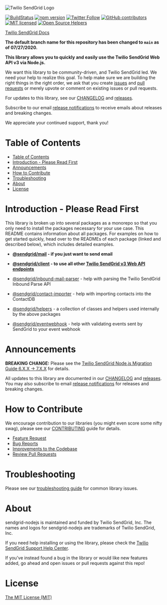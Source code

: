 ![Twilio SendGrid Logo](twilio_sendgrid_logo.png)

[![BuildStatus](https://travis-ci.com/sendgrid/sendgrid-nodejs.svg?branch=main)](https://travis-ci.com/sendgrid/sendgrid-nodejs)
[![npm version](https://badge.fury.io/js/%40sendgrid%2Fclient.svg)](https://www.npmjs.com/org/sendgrid)
[![Twitter Follow](https://img.shields.io/twitter/follow/sendgrid.svg?style=social&label=Follow)](https://twitter.com/sendgrid)
[![GitHub contributors](https://img.shields.io/github/contributors/sendgrid/sendgrid-nodejs.svg)](https://github.com/sendgrid/sendgrid-nodejs/graphs/contributors)
[![MIT licensed](https://img.shields.io/badge/license-MIT-blue.svg)](LICENSE)
[![Open Source Helpers](https://www.codetriage.com/sendgrid/sendgrid-nodejs/badges/users.svg)](https://www.codetriage.com/sendgrid/sendgrid-nodejs)

[Twilio SendGrid Docs](https://docs.sendgrid.com/)

**The default branch name for this repository has been changed to `main` as of 07/27/2020.**

**This library allows you to quickly and easily use the Twilio SendGrid Web API v3 via Node.js.**

We want this library to be community-driven, and Twilio SendGrid led. We need your help to realize this goal. To help make sure we are building the right things in the right order, we ask that you create [issues](https://github.com/sendgrid/sendgrid-nodejs/issues) and [pull requests](CONTRIBUTING.md) or merely upvote or comment on existing issues or pull requests.

For updates to this library, see our [CHANGELOG](CHANGELOG.md) and [releases](https://github.com/sendgrid/sendgrid-nodejs/releases).

Subscribe to our email [release notifications](https://dx.sendgrid.com/newsletter/nodejs) to receive emails about releases and breaking changes.

We appreciate your continued support, thank you!

# Table of Contents

- [Table of Contents](#table-of-contents)
- [Introduction - Please Read First](#introduction---please-read-first)
- [Announcements](#announcements)
- [How to Contribute](#how-to-contribute)
- [Troubleshooting](#troubleshooting)
- [About](#about)
- [License](#license)

<a name="introduction"></a>
# Introduction - Please Read First

This library is broken up into several packages as a monorepo so that you only need to install the packages necessary for your use case. This README contains information about all packages. For examples on how to get started quickly, head over to the READMEs of each package (linked and described below), which includes detailed examples.

* **[@sendgrid/mail](packages/mail) - if you just want to send email**
* **[@sendgrid/client](packages/client) - to use all other [Twilio SendGrid v3 Web API endpoints](https://sendgrid.com/docs/api-reference/)**


* [@sendgrid/inbound-mail-parser](packages/inbound-mail-parser) - help with parsing the Twilio SendGrid Inbound Parse API
* [@sendgrid/contact-importer](packages/contact-importer) - help with importing contacts into the ContactDB
* [@sendgrid/helpers](packages/helpers) - a collection of classes and helpers used internally by the above packages
* [@sendgrid/eventwebhook](packages/eventwebhook) - help with validating events sent by SendGrid to your event webhook

<a name="announcements"></a>
# Announcements

**BREAKING CHANGE:** Please see the [Twilio SendGrid Node.js Migration Guide 6.X.X -> 7.X.X](docs/migration-guides/migrating-from-version-6-to-7.md) for details.

All updates to this library are documented in our [CHANGELOG](CHANGELOG.md) and [releases](https://github.com/sendgrid/sendgrid-nodejs/releases). You may also subscribe to email [release notifications](https://dx.sendgrid.com/newsletter/nodejs) for releases and breaking changes.

<a name="contribute"></a>
# How to Contribute

We encourage contribution to our libraries (you might even score some nifty swag), please see our [CONTRIBUTING](CONTRIBUTING.md) guide for details.

* [Feature Request](CONTRIBUTING.md#feature_request)
* [Bug Reports](CONTRIBUTING.md#submit_a_bug_report)
* [Improvements to the Codebase](CONTRIBUTING.md#improvements_to_the_codebase)
* [Review Pull Requests](CONTRIBUTING.md#code-reviews)

<a name="troubleshooting"></a>
# Troubleshooting

Please see our [troubleshooting guide](TROUBLESHOOTING.md) for common library issues.

<a name="about"></a>
# About

sendgrid-nodejs is maintained and funded by Twilio SendGrid, Inc. The names and logos for sendgrid-nodejs are trademarks of Twilio SendGrid, Inc.

If you need help installing or using the library, please check the [Twilio SendGrid Support Help Center](https://support.sendgrid.com).

If you've instead found a bug in the library or would like new features added, go ahead and open issues or pull requests against this repo!

<a name="license"></a>
# License
[The MIT License (MIT)](LICENSE)
